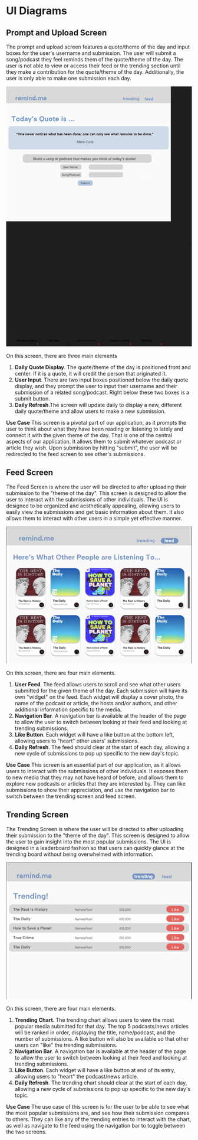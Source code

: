 # UI Diagrams 

## Prompt and Upload Screen
The prompt and upload screen features a quote/theme of the day and input boxes for the user's username and submission. The user will submit a song/podcast they feel reminds them of the quote/theme of the day. The user is not able to view or access their feed or the trending section until they make a contribution for the quote/theme of the day. Additionally, the user is only able to make one submission each day. 

![](./ui-images/FirstScreenPrompt.png)

On this screen, there are three main elements
1. **Daily Quote Display**. The quote/theme of the day is positioned front and center. If it is a quote, it will credit the person that originated it. 
2. **User Input**. There are two input boxes positioned below the daily quote display, and they prompt the user to input their username and their submission of a related song/podcast. Right below these two boxes is a submit button.
3. **Daily Refresh**.The screen will update daily to display a new, different daily quote/theme and allow users to make a new submission. 

**Use Case** This screen is a pivotal part of our application, as it prompts the user to think about what they have been reading or listening to lately and connect it with the given theme of the day. That is one of the central aspects of our application. It allows them to submit whatever podcast or article they wish. Upon submission by hitting "submit", the user will be redirected to the feed screen to see other's submissions. 

## Feed Screen
The Feed Screen is where the user will be directed to after uploading their submission to the "theme of the day". This screen is designed to allow the user to interact with the submissions of other individuals. The UI is designed to be organized and aesthetically appealing, allowing users to easily view the submissions and get basic information about them. It also allows them to interact with other users in a simple yet effective manner. 

![](./ui-images/feed.png)

On this screen, there are four main elements. 
1. **User Feed**. The feed allows users to scroll and see what other users submitted for the given theme of the day. Each submission will have its own "widget" on the feed. Each widget will display a cover photo, the name of the podcast or article, the hosts and/or authors, and other additional information specific to the media. 
2. **Navigation Bar**. A navigation bar is available at the header of the page to allow the user to switch between looking at their feed and looking at trending submissions.  
3. **Like Button**. Each widget will have a like button at the bottom left, allowing users to "heart" other users' submissions. 
4. **Daily Refresh**. The feed should clear at the start of each day, allowing a new cycle of submissions to pop up specific to the new day's topic. 

**Use Case** This screen is an essential part of our application, as it allows users to interact with the submissions of other individuals. It exposes them to new media that they may not have heard of before, and allows them to explore new podcasts or articles that they are interested by. They can like submissions to show their appreciation, and use the navigation bar to switch between the trending screen and feed screen. 


## Trending Screen
The Trending Screen is where the user will be directed to after uploading their submission to the "theme of the day". This screen is designed to allow the user to gain insight into the most popular submissions. The UI is designed in a leaderboard fashion so that users can quickly glance at the trending board without being overwhelmed with information. 

![](./ui-images/trending_chart.png)

On this screen, there are four main elements. 
1. **Trending Chart**. The trending chart allows users to view the most popular media submitted for that day. The top 5 podcasts/news articles will be ranked in order, displaying the title, name/podcast, and the number of submissions. A like button will also be available so that other users can "like" the trending submissions. 
2. **Navigation Bar**. A navigation bar is available at the header of the page to allow the user to switch between looking at their feed and looking at trending submissions.  
3. **Like Button**. Each widget will have a like button at end of its entry, allowing users to "heart" the podcast/news article.
4. **Daily Refresh**. The trending chart should clear at the start of each day, allowing a new cycle of submissions to pop up specific to the new day's topic. 

**Use Case** The use case of this screen is for the user to be able to see what the most popular submissions are, and see how their submission compares to others. They can like any of the trending entries to interact with the chart, as well as navigate to the feed using the navigation bar to toggle between the two screens. 

